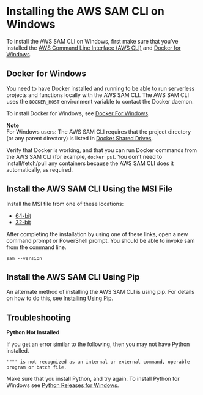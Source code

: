 # Installing the AWS SAM CLI on Windows<a name="serverless-sam-cli-install-windows"></a>

To install the AWS SAM CLI on Windows, first make sure that you've installed the [AWS Command Line Interface \(AWS CLI\)](https://docs.aws.amazon.com/cli/latest/userguide/installing.html) and [Docker for Windows](#serverless-sam-cli-install-windows-docker)\.

## Docker for Windows<a name="serverless-sam-cli-install-windows-docker"></a>

You need to have Docker installed and running to be able to run serverless projects and functions locally with the AWS SAM CLI\. The AWS SAM CLI uses the `DOCKER_HOST` environment variable to contact the Docker daemon\.

To install Docker for Windows, see [Docker For Windows](https://www.docker.com/docker-windows)\.

**Note**  
For Windows users: The AWS SAM CLI requires that the project directory \(or any parent directory\) is listed in [ Docker Shared Drives](https://docs.docker.com/docker-for-windows/#shared-drives)\.

Verify that Docker is working, and that you can run Docker commands from the AWS SAM CLI \(for example, `docker ps`\)\. You don't need to install/fetch/pull any containers because the AWS SAM CLI does it automatically, as required\.

## Install the AWS SAM CLI Using the MSI File<a name="serverless-sam-cli-install-windows-msi"></a>

Install the MSI file from one of these locations:
+ [ 64\-bit](https://github.com/awslabs/aws-sam-cli/releases/download/v0.15.0/AWS_SAM_CLI_64_PY3.msi)
+ [ 32\-bit](https://github.com/awslabs/aws-sam-cli/releases/download/v0.15.0/AWS_SAM_CLI_32_PY3.msi)

After completing the installation by using one of these links, open a new command prompt or PowerShell prompt\. You should be able to invoke sam from the command line\.

```
sam --version
```

## Install the AWS SAM CLI Using Pip<a name="serverless-sam-cli-install-windows-pip"></a>

An alternate method of installing the AWS SAM CLI is using pip\. For details on how to do this, see [Installing Using Pip](serverless-sam-cli-install-additional.md#serverless-sam-cli-install-using-pip)\.

## Troubleshooting<a name="serverless-sam-cli-install-troubleshooting-windows"></a>

**Python Not Installed**

If you get an error similar to the following, then you may not have Python installed\.

```
'""' is not recognized as an internal or external command, operable program or batch file.
```

Make sure that you install Python, and try again\. To install Python for Windows see [Python Releases for Windows](https://www.python.org/downloads/windows/)\.
